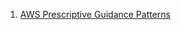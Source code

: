 1) [AWS Prescriptive Guidance Patterns](https://docs.aws.amazon.com/prescriptive-guidance/latest/patterns/welcome.html)
